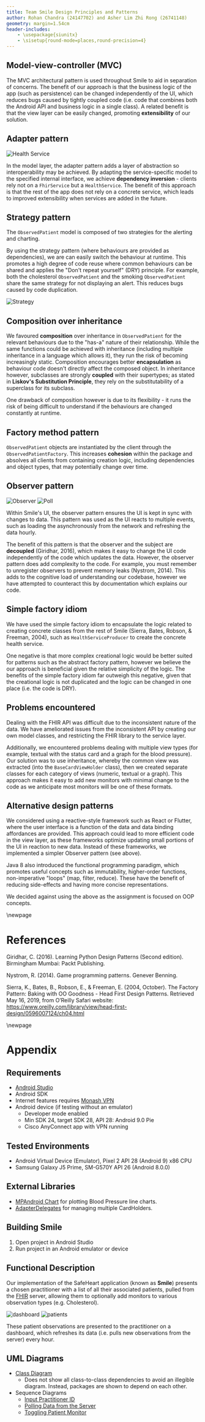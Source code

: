```yaml
---
title: Team Smile Design Principles and Patterns
author: Rohan Chandra (24147702) and Asher Lim Zhi Rong (26741148)
geometry: margin=1.54cm
header-includes:
    - \usepackage{siunitx}
    - \sisetup{round-mode=places,round-precision=4}
---
```


## Model-view-controller (MVC)
The MVC architectural pattern is used throughout Smile to aid in separation of concerns. The benefit of our approach is that the business logic of the app (such as persistence) can be changed independently of the UI, which reduces bugs caused by tightly coupled code (i.e. code that combines both the Android API and business logic in a single class). A related benefit is that the view layer can be easily changed, promoting **extensibility** of our solution.

## Adapter pattern
![](./markdown-assets/rsz_healthService.png "Health Service")

In the model layer, the adapter pattern adds a layer of abstraction so interoperability may be achieved. By adapting the service-specific model to the specified internal interface, we achieve **dependency inversion** - clients rely not on a `FhirService` but a `HealthService`. The benefit of this approach is that the rest of the app does not rely on a concrete service, which leads to improved extensibility when services are added in the future.

## Strategy pattern
The `ObservedPatient` model is composed of two strategies for the alerting and charting.

By using the strategy pattern (where behaviours are provided as dependencies), we are can easily switch the behaviour at runtime. This promotes a high degree of code reuse where common behaviours can be shared and applies the "Don't repeat yourself" (DRY) principle. For example, both the cholesterol `ObservedPatient` and the smoking `ObservedPatient` share the same strategy for not displaying an alert. This reduces bugs caused by code duplication.

![](./markdown-assets/strategy.png "Strategy")

## Composition over inheritance
We favoured **composition** over inheritance in `ObservedPatient` for the relevant behaviours due to the "has-a" nature of their relationship. While the same functions could be achieved with inheritance (including multiple inheritance in a language which allows it), they run the risk of becoming increasingly static. Composition encourages better **encapsulation** as behaviour code doesn't directly affect the composed object. In inheritance however, subclasses are strongly **coupled** with their supertypes; as stated in **Liskov's Substitution Principle**, they rely on the substitutability of a superclass for its subclass. 

One drawback of composition however is due to its flexibility - it runs the risk of being difficult to understand if the behaviours are changed constantly at runtime.

## Factory method pattern
`ObservedPatient` objects are instantiated by the client through the `ObservedPatientFactory`. This increases **cohesion** within the package and absolves all clients from containing creation logic, including dependencies and object types, that may potentially change over time.

## Observer pattern
![](./markdown-assets/rsz_observers.png "Observer")
![](./markdown-assets/rsz_polling.png "Poll")

Within Smile's UI, the observer pattern ensures the UI is kept in sync with changes to data. This pattern was used as the UI reacts to multiple events, such as loading the asynchronously from the network and refreshing the data hourly.

The benefit of this pattern is that the observer and the subject are **decoupled** (Giridhar, 2016), which makes it easy to change the UI code independently of the code which updates the data. However, the observer pattern does add complexity to the code. For example, you must remember to unregister observers to prevent memory leaks (Nystrom, 2014). This adds to the cognitive load of understanding our codebase, however we have attempted to counteract this by documentation which explains our code.

## Simple factory idiom
We have used the simple factory idiom to encapsulate the logic related to creating concrete classes from the rest of Smile (Sierra, Bates, Robson, & Freeman, 2004), such as `HealthServiceProducer` to create the concrete health service.

One negative is that more complex creational logic would be better suited for patterns such as the abstract factory pattern, however we believe the our approach is beneficial given the relative simplicity of the logic. The benefits of the simple factory idiom far outweigh this negative, given that the creational logic is not duplicated and the logic can be changed in one place (i.e. the code is DRY). 

## Problems encountered
Dealing with the FHIR API was difficult due to the inconsistent nature of the data. We have ameliorated issues from the inconsistent API by creating our own model classes, and restricting the FHIR library to the service layer.

Additionally, we encountered problems dealing with multiple view types (for example, textual with the status card and a graph for the blood pressure). Our solution was to use inheritance, whereby the common view was extracted (into the `BaseCardViewHolder` class), then we created separate classes for each category of views (numeric, textual or a graph). This approach makes it easy to add new monitors with minimal change to the code as we anticipate most monitors will be one of these formats.

## Alternative design patterns
We considered using a reactive-style framework such as React or Flutter, where the user interface is a function of the data and data binding affordances are provided. This approach could lead to more efficient code in the view layer, as these frameworks optimize updating small portions of the UI in reaction to new data. Instead of these frameworks, we implemented a simpler Observer pattern (see above).

Java 8 also introduced the functional programming paradigm, which promotes useful concepts such as immutability, higher-order functions, non-imperative "loops" (map, filter, reduce). These have the benefit of reducing side-effects and having more concise representations.

We decided against using the above as the assignment is focused on OOP concepts. 

\newpage

# References
Giridhar, C. (2016). Learning Python Design Patterns (Second edition). Birmingham Mumbai: Packt Publishing.

Nystrom, R. (2014). Game programming patterns. Genever Benning.

Sierra, K., Bates, B., Robson, E., & Freeman, E. (2004, October). The Factory Pattern: Baking with OO Goodness - Head First Design Patterns. Retrieved May 16, 2019, from O’Reilly Safari website: https://www.oreilly.com/library/view/head-first-design/0596007124/ch04.html

\newpage

# Appendix

## Requirements
- [Android Studio](https://developer.android.com/studio/install)
- Android SDK
- Internet features requires [Monash VPN](https://www.monash.edu/esolutions/network/vpn)
- Android device (if testing without an emulator)
    - Developer mode enabled 
    - Min SDK 24, target SDK 28, API 28: Android 9.0 Pie
    - Cisco AnyConnect app with VPN running

## Tested Environments
- Android Virtual Device (Emulator), Pixel 2 API 28 (Android 9) x86 CPU
- Samsung Galaxy J5 Prime, SM-G570Y API 26 (Android 8.0.0)

## External Libraries
- [MPAndroid Chart](https://github.com/PhilJay/MPAndroidChart) for plotting Blood Pressure line charts.
- [AdapterDelegates](https://github.com/sockeqwe/AdapterDelegates) for managing multiple CardHolders.

## Building Smile
1. Open project in Android Studio
2. Run project in an Android emulator or device

## Functional Description
Our implementation of the SafeHeart application (known as **Smile**) presents a chosen practitioner with a list of all their associated patients, pulled from the [FHIR](http://www.hl7.org/FHIR/) server, allowing them to optionally add monitors to various observation types (e.g. Cholesterol). 

![dashboard](./markdown-assets/rsz_dashboard.jpg "Dashboard Page")
![patients](./markdown-assets/rsz_patients.jpg "Patients Page")

These patient observations are presented to the practitioner on a dashboard, which refreshes its data (i.e. pulls new observations from the server) every hour.

## UML Diagrams
- [Class Diagram](./uml/ClassDiagram.pdf)
    - Does not show all class-to-class dependencies to avoid an illegible diagram. Instead, packages are shown to depend on each other.
- Sequence Diagrams
    - [Input Practitioner ID](./uml/sequence_diagrams/InputPractitionerId.png)
    - [Polling Data from the Server](./uml/sequence_diagrams/PollingData.png)
    - [Toggling Patient Monitor](./uml/sequence_diagrams/TogglePatientMonitor.png)